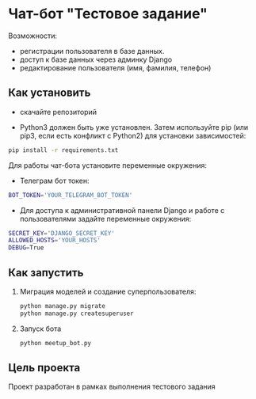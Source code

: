 # Чат-бот "Тестовое задание"

Возможности:

* регистрации пользователя в базе данных.
* доступ к базе данных через админку Django
* редактирование пользователя (имя, фамилия, телефон)


## Как установить

* скачайте репозиторий

* Python3 должен быть уже установлен. Затем используйте pip (или pip3, если есть конфликт с Python2) для установки зависимостей:

```bash
pip install -r requirements.txt
```

Для работы чат-бота установите переменные окружения:

* Телеграм бот токен:

```bash
BOT_TOKEN='YOUR_TELEGRAM_BOT_TOKEN'
```

* Для доступа к административной панели Django и работе с пользователями задайте переменные окружения:

```bash
SECRET_KEY='DJANGO_SECRET_KEY'
ALLOWED_HOSTS='YOUR_HOSTS'
DEBUG=True
```

## Как запустить

1. Миграция моделей и создание суперпользователя:

    ```bash
    python manage.py migrate
    python manage.py createsuperuser
    ```

2. Запуск бота

    ```bash
    python meetup_bot.py
    ```

## Цель проекта

Проект разработан в рамках выполнения тестового задания
